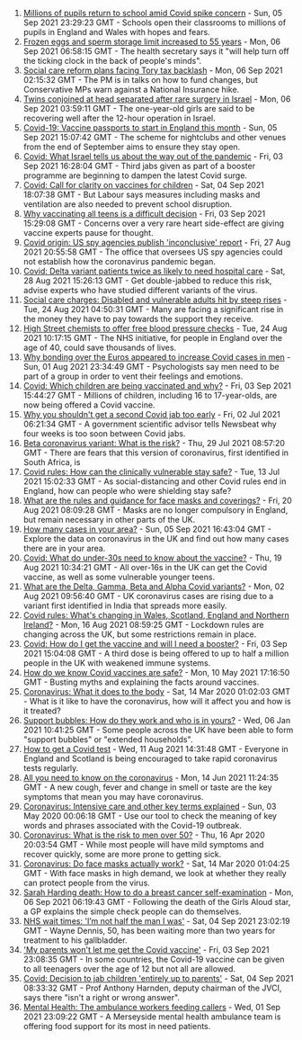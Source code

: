 1. [Millions of pupils return to school amid Covid spike concern](https://www.bbc.co.uk/news/education-58419277?at_medium=RSS&at_campaign=KARANGA) - Sun, 05 Sep 2021 23:29:23 GMT - Schools open their classrooms to millions of pupils in England and Wales with hopes and fears.
2. [Frozen eggs and sperm storage limit increased to 55 years](https://www.bbc.co.uk/news/health-58456832?at_medium=RSS&at_campaign=KARANGA) - Mon, 06 Sep 2021 06:58:15 GMT - The health secretary says it "will help turn off the ticking clock in the back of people's minds".
3. [Social care reform plans facing Tory tax backlash](https://www.bbc.co.uk/news/uk-politics-58458292?at_medium=RSS&at_campaign=KARANGA) - Mon, 06 Sep 2021 02:15:32 GMT - The PM is in talks on how to fund changes, but Conservative MPs warn against a National Insurance hike.
4. [Twins conjoined at head separated after rare surgery in Israel](https://www.bbc.co.uk/news/world-middle-east-58458587?at_medium=RSS&at_campaign=KARANGA) - Mon, 06 Sep 2021 03:59:11 GMT - The one-year-old girls are said to be recovering well after the 12-hour operation in Israel.
5. [Covid-19: Vaccine passports to start in England this month](https://www.bbc.co.uk/news/uk-58452953?at_medium=RSS&at_campaign=KARANGA) - Sun, 05 Sep 2021 15:07:42 GMT - The scheme for nightclubs and other venues from the end of September aims to ensure they stay open.
6. [Covid: What Israel tells us about the way out of the pandemic](https://www.bbc.co.uk/news/health-58432776?at_medium=RSS&at_campaign=KARANGA) - Fri, 03 Sep 2021 16:28:04 GMT - Third jabs given as part of a booster programme are beginning to dampen the latest Covid surge.
7. [Covid: Call for clarity on vaccines for children](https://www.bbc.co.uk/news/health-58450524?at_medium=RSS&at_campaign=KARANGA) - Sat, 04 Sep 2021 18:07:38 GMT - But Labour says measures including masks and ventilation are also needed to prevent school disruption.
8. [Why vaccinating all teens is a difficult decision](https://www.bbc.co.uk/news/health-58423152?at_medium=RSS&at_campaign=KARANGA) - Fri, 03 Sep 2021 15:29:08 GMT - Concerns over a very rare heart side-effect are giving vaccine experts pause for thought.
9. [Covid origin: US spy agencies publish 'inconclusive' report](https://www.bbc.co.uk/news/world-us-canada-58361211?at_medium=RSS&at_campaign=KARANGA) - Fri, 27 Aug 2021 20:55:58 GMT - The office that oversees US spy agencies could not establish how the coronavirus pandemic began.
10. [Covid: Delta variant patients twice as likely to need hospital care](https://www.bbc.co.uk/news/health-58354342?at_medium=RSS&at_campaign=KARANGA) - Sat, 28 Aug 2021 15:26:13 GMT - Get double-jabbed to reduce this risk, advise experts who have studied different variants of the virus.
11. [Social care charges: Disabled and vulnerable adults hit by steep rises](https://www.bbc.co.uk/news/uk-58259678?at_medium=RSS&at_campaign=KARANGA) - Tue, 24 Aug 2021 04:50:31 GMT - Many are facing a significant rise in the money they have to pay towards the support they receive.
12. [High Street chemists to offer free blood pressure checks](https://www.bbc.co.uk/news/health-58315015?at_medium=RSS&at_campaign=KARANGA) - Tue, 24 Aug 2021 10:17:15 GMT - The NHS initiative, for people in England over the age of 40, could save thousands of lives.
13. [Why bonding over the Euros appeared to increase Covid cases in men](https://www.bbc.co.uk/news/health-58015593?at_medium=RSS&at_campaign=KARANGA) - Sun, 01 Aug 2021 23:34:49 GMT - Psychologists say men need to be part of a group in order to vent their feelings and emotions.
14. [Covid: Which children are being vaccinated and why?](https://www.bbc.co.uk/news/health-57888429?at_medium=RSS&at_campaign=KARANGA) - Fri, 03 Sep 2021 15:44:27 GMT - Millions of children, including 16 to 17-year-olds, are now being offered a Covid vaccine.
15. [Why you shouldn't get a second Covid jab too early](https://www.bbc.co.uk/news/newsbeat-57682233?at_medium=RSS&at_campaign=KARANGA) - Fri, 02 Jul 2021 06:21:34 GMT - A government scientific advisor tells Newsbeat why four weeks is too soon between Covid jabs.
16. [Beta coronavirus variant: What is the risk?](https://www.bbc.co.uk/news/health-55534727?at_medium=RSS&at_campaign=KARANGA) - Thu, 29 Jul 2021 08:57:20 GMT - There are fears that this version of coronavirus, first identified in South Africa, is
17. [Covid rules: How can the clinically vulnerable stay safe?](https://www.bbc.co.uk/news/health-51997151?at_medium=RSS&at_campaign=KARANGA) - Tue, 13 Jul 2021 15:02:33 GMT - As social-distancing and other Covid rules end in England, how can people who were shielding stay safe?
18. [What are the rules and guidance for face masks and coverings?](https://www.bbc.co.uk/news/health-51205344?at_medium=RSS&at_campaign=KARANGA) - Fri, 20 Aug 2021 08:09:28 GMT - Masks are no longer compulsory in England, but remain necessary in other parts of the UK.
19. [How many cases in your area?](https://www.bbc.co.uk/news/uk-51768274?at_medium=RSS&at_campaign=KARANGA) - Sun, 05 Sep 2021 16:43:04 GMT - Explore the data on coronavirus in the UK and find out how many cases there are in your area.
20. [Covid: What do under-30s need to know about the vaccine?](https://www.bbc.co.uk/news/health-57273875?at_medium=RSS&at_campaign=KARANGA) - Thu, 19 Aug 2021 10:34:21 GMT - All over-16s in the UK can get the Covid vaccine, as well as some vulnerable younger teens.
21. [What are the Delta, Gamma, Beta and Alpha Covid variants?](https://www.bbc.co.uk/news/health-55659820?at_medium=RSS&at_campaign=KARANGA) - Mon, 02 Aug 2021 09:56:40 GMT - UK coronavirus cases are rising due to a variant first identified in India that spreads more easily.
22. [Covid rules: What's changing in Wales, Scotland, England and Northern Ireland?](https://www.bbc.co.uk/news/explainers-52530518?at_medium=RSS&at_campaign=KARANGA) - Mon, 16 Aug 2021 08:59:25 GMT - Lockdown rules are changing across the UK, but some restrictions remain in place.
23. [Covid: How do I get the vaccine and will I need a booster?](https://www.bbc.co.uk/news/health-55045639?at_medium=RSS&at_campaign=KARANGA) - Fri, 03 Sep 2021 15:04:08 GMT - A third dose is being offered to up to half a million people in the UK with weakened immune systems.
24. [How do we know Covid vaccines are safe?](https://www.bbc.co.uk/news/health-55056016?at_medium=RSS&at_campaign=KARANGA) - Mon, 10 May 2021 17:16:50 GMT - Busting myths and explaining the facts around vaccines.
25. [Coronavirus: What it does to the body](https://www.bbc.co.uk/news/health-51214864?at_medium=RSS&at_campaign=KARANGA) - Sat, 14 Mar 2020 01:02:03 GMT - What is it like to have the coronavirus, how will it affect you and how is it treated?
26. [Support bubbles: How do they work and who is in yours?](https://www.bbc.co.uk/news/health-52637354?at_medium=RSS&at_campaign=KARANGA) - Wed, 06 Jan 2021 10:41:25 GMT - Some people across the UK have been able to form "support bubbles" or "extended households".
27. [How to get a Covid test](https://www.bbc.co.uk/news/health-51943612?at_medium=RSS&at_campaign=KARANGA) - Wed, 11 Aug 2021 14:31:48 GMT - Everyone in England and Scotland is being encouraged to take rapid coronavirus tests regularly.
28. [All you need to know on the coronavirus](https://www.bbc.co.uk/news/health-51048366?at_medium=RSS&at_campaign=KARANGA) - Mon, 14 Jun 2021 11:24:35 GMT - A new cough, fever and change in smell or taste are the key symptoms that mean you may have coronavirus.
29. [Coronavirus: Intensive care and other key terms explained](https://www.bbc.co.uk/news/health-52182658?at_medium=RSS&at_campaign=KARANGA) - Sun, 03 May 2020 00:06:18 GMT - Use our tool to check the meaning of key words and phrases associated with the Covid-19 outbreak.
30. [Coronavirus: What is the risk to men over 50?](https://www.bbc.co.uk/news/health-52197594?at_medium=RSS&at_campaign=KARANGA) - Thu, 16 Apr 2020 20:03:54 GMT - While most people will have mild symptoms and recover quickly, some are more prone to getting sick.
31. [Coronavirus: Do face masks actually work?](https://www.bbc.co.uk/news/health-51881555?at_medium=RSS&at_campaign=KARANGA) - Sat, 14 Mar 2020 01:04:25 GMT - With face masks in high demand, we look at whether they really can protect people from the virus.
32. [Sarah Harding death: How to do a breast cancer self-examination](https://www.bbc.co.uk/news/health-58460257?at_medium=RSS&at_campaign=KARANGA) - Mon, 06 Sep 2021 06:19:43 GMT - Following the death of the Girls Aloud star, a GP explains the simple check people can do themselves.
33. [NHS wait times: 'I’m not half the man I was'](https://www.bbc.co.uk/news/health-58424718?at_medium=RSS&at_campaign=KARANGA) - Sat, 04 Sep 2021 23:02:19 GMT - Wayne Dennis, 50, has been waiting more than two years for treatment to his gallbladder.
34. ['My parents won't let me get the Covid vaccine'](https://www.bbc.co.uk/news/health-58437672?at_medium=RSS&at_campaign=KARANGA) - Fri, 03 Sep 2021 23:08:35 GMT - In some countries, the Covid-19 vaccine can be given to all teenagers over the age of 12 but not all are allowed.
35. [Covid: Decision to jab children 'entirely up to parents'](https://www.bbc.co.uk/news/health-58446880?at_medium=RSS&at_campaign=KARANGA) - Sat, 04 Sep 2021 08:33:32 GMT - Prof Anthony Harnden, deputy chairman of the JVCI, says there "isn't a right or wrong answer".
36. [Mental Health: The ambulance workers feeding callers](https://www.bbc.co.uk/news/stories-58412481?at_medium=RSS&at_campaign=KARANGA) - Wed, 01 Sep 2021 23:09:22 GMT - A Merseyside mental health ambulance team is offering food support for its most in need patients.
